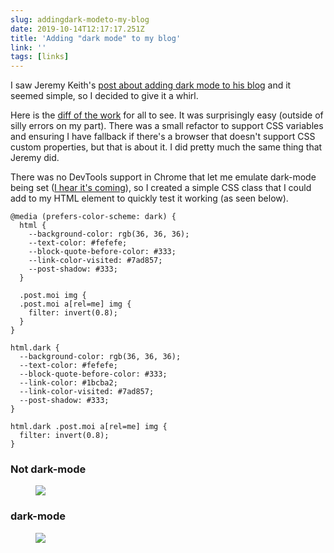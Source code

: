 ```yaml
---
slug: addingdark-modeto-my-blog
date: 2019-10-14T12:17:17.251Z
title: 'Adding "dark mode" to my blog'
link: ''
tags: [links]
---
```


I saw Jeremy Keith's [post about adding dark mode to his blog](https://adactio.com/journal/15941)&nbsp;and it seemed simple, so I decided to give it a whirl.

Here is the [diff of the work](https://github.com/PaulKinlan/paul.kinlan.me/compare/00862927187ef8b36433ee59679cb6367a21793a...main)&nbsp;for all to see.&nbsp;It was surprisingly easy (outside of silly errors on my part). There was a small refactor to support CSS variables and ensuring I have fallback if there's a browser that doesn't support CSS custom properties, but that is about it. I did pretty much the same thing that Jeremy did.

There was no DevTools support in Chrome that let me emulate dark-mode being set ([I hear it's coming](https://bugs.chromium.org/p/chromium/issues/detail?id=1004246)), so I created a simple CSS class that I could add to my HTML element to quickly test it working (as seen below).

```
@media (prefers-color-scheme: dark) {
  html {
    --background-color: rgb(36, 36, 36);
    --text-color: #fefefe;
    --block-quote-before-color: #333;
    --link-color-visited: #7ad857;
    --post-shadow: #333;
  }

  .post.moi img {
  .post.moi a[rel=me] img {
    filter: invert(0.8);
  }
}

html.dark {
  --background-color: rgb(36, 36, 36);
  --text-color: #fefefe;
  --block-quote-before-color: #333;
  --link-color: #1bcba2;
  --link-color-visited: #7ad857;
  --post-shadow: #333;
}

html.dark .post.moi a[rel=me] img {
  filter: invert(0.8);
}

```

### Not dark-mode

<figure><img src="/images/2019-10-14-addingdark-modeto-my-blog-0.jpeg"></figure>

### dark-mode

<figure><img src="/images/2019-10-14-addingdark-modeto-my-blog-1.jpeg"></figure>

